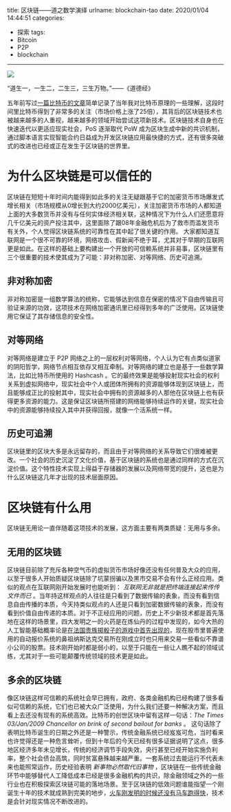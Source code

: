 title: 区块链——道之数学演绎
urlname: blockchain-tao
date: 2020/01/04 14:44:51
categories:
- 探索
tags:
- Bitcoin
- P2P
- blockchain

---
![](https://image.covertness.cn/blockchain-tao/ezgif-6-7e0c9a5ff48c.png)

“道生一，一生二，二生三，三生万物。”——《道德经》
<!-- more -->

五年前写过[一篇比特币的文章](https://www.covertness.me/2015/08/02/%E6%AF%94%E7%89%B9%E5%B8%81%E8%83%8C%E5%90%8E%E7%9A%84%E6%8A%80%E6%9C%AF/)简单记录了当年我对比特币原理的一些理解，这段时间里比特币得到了非常多的关注（市场价格上涨了25倍），其背后的区块链技术也被越来越多的人重视，越来越多的领域开始尝试这项新技术。区块链技术自身也在快速迭代以更适应现实社会，PoS 逐渐取代 PoW 成为区块生成中新的共识机制，通过脚本语言实现智能合约日益成为开发区块链应用最快捷的方式，还有很多突破式的改进也已经或正在发生于区块链的世界里。

# 为什么区块链是可以信任的
区块链在短短十年时间内能得到如此多的关注无疑跟基于它的加密货币市场爆发式增长相关（市场规模从0增长到大约2000亿美元），关注加密货币市场的人都知道上面的大多数货币并没有与任何实体经济相关联，这种情况下为什么人们还愿意将几千亿美元的资产投注其中，这里面除了跟08年金融危机后为了救市而滥发货币有关外，个人觉得区块链系统的可靠性在其中起了很关键的作用。
大家都知道互联网是一个很不可靠的环境，网络攻击、假新闻不绝于耳，尤其对于早期的互联网更是如此。在这样的基础上要构建出一个开放的可信赖系统并非易事，区块链里有三个很重要的技术使其成为了可能：非对称加密、对等网络、历史可追溯。

## 非对称加密
非对称加密是一组数学算法的统称，它能够达到信息在保密的情况下自由传输且可验证来源的功效，这项技术在网络加密通讯里已经得到多年的广泛使用。区块链使用它保证了其存储信息的安全性。

## 对等网络
对等网络是建立于 P2P 网络之上的一层权利对等网络，个人认为它有点类似道家的阴阳哲学，网络节点相互依存又相互牵制。对等网络的建立也是基于一些数学算法，比如比特币所使用的 Hashcash 。它的最终效果是能够投射现实社会的权利关系到虚拟网络中，现实社会中个人或团体所拥有的资源能够体现到区块链上，而且能够成正比的投射其中，现实社会中拥有的资源越多的人那他在区块链上也有获得更多资源的能力。这是保证区块链所搭建的网络能够持续运作的关键，现实社会中的资源能够持续投入其中并获得回报，就像一个活系统一样。

## 历史可追溯
区块链里的区块大多是永远留存的，而且由于对等网络的关系导致它们很难被更改。一个社会的历史沉淀了文化价值，基于区块链的系统也是通过同样的方式在沉淀价值。这个特性技术实现上得益于存储器的发展以及网络带宽的提升，这也是为什么区块链这几年才出现的技术层面原因。

# 区块链有什么用
区块链无用论一直伴随着这项技术的发展，这方面主要有两类质疑：无用与多余。

## 无用的区块链
区块链目前除了充斥各种空气币的虚拟货币市场好像还没有任何普及大众的应用，以至于很多人开始质疑区块链除了坑蒙拐骗以及黑市交易不会有什么正经应用。类似的观点在互联网刚开始发展时也能听到： *互联网无非就是把终端连接起来传传文件而已* 。当年持这样观点的人往往是只看到了数据传输的表象，而没有看到信息自由传播的本质，今天持类似观点的人还是只看到加密数据传输的表象，而没有看到价值自由传递的本质。对于不正经应用的问题，历史上不少新技术都是首先落地在这样的场景里，四大发明之一的火药是在炼仙丹的过程中发现的，如今大热的人工智能基础概率论是[在法国贵族掷骰子的游戏中首先出现的](https://zh.wikipedia.org/wiki/%E6%A6%82%E7%8E%87%E8%AE%BA)，现在股市里普遍使用的自动报价系统的鼻祖纳斯达克交易所在刚成立时也只用来交易一些看似不靠谱小公司的股票。技术刚开始时都是弱小的，以至于只能在一些让人瞧不起的领域试练，尤其对于一些可能颠覆传统领域的技术更是如此。

## 多余的区块链
像区块链这样可信赖的系统社会早已拥有，政府、各类金融机构已经构建了很多看似可信赖的系统，它们也已被大众广泛使用，为什么我们还要一种解决方案，而且看上去还没有现有的系统高效。比特币的创世区块中留有这样一句话：*The Times 03/Jan/2009 Chancellor on brink of second bailout for banks* 。 这句话除了表明比特币诞生的日期之外还是一种警示，传统金融系统已经岌岌可危，当时看来也许觉得还是一种危言耸听，但到十年后的今天已经有很多证据说明了这点，很多地区经济多年未见增长，传统的经济调节手段失效，央行甚至已经开始实施负利率，整个社会债台高筑，同时贫富悬殊越来越严重。一套系统过去能运行不代表未来也能照常运作，历史经验表明 *新事物必然取代旧事物* ，区块链在一些传统金融环节中能够替代人工降低成本已经是很多金融机构的共识，除金融领域之外的一些行业也在积极探索区块链可能的落地场景。至于区块链的低效问题谁能指望一个刚诞生十年的技术就成熟到完美的地步，[火车刚发明的时候还没有马车跑得快](https://new.qq.com/omn/20180527/20180527A0F970.html)，技术是会针对现实情况不断改进的。
